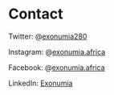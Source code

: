 # Contact

<LanguageDropdown/>

Twitter: @[exonumia280](https://twitter.com/exonumia280)

Instagram: @[exonumia.africa](https://www.instagram.com/exonumia.africa)

Facebook: @[exonumia.africa](https://www.facebook.com/exonumia.africa)

LinkedIn: [Exonumia](https://www.linkedin.com/company/exonumia-africa)
